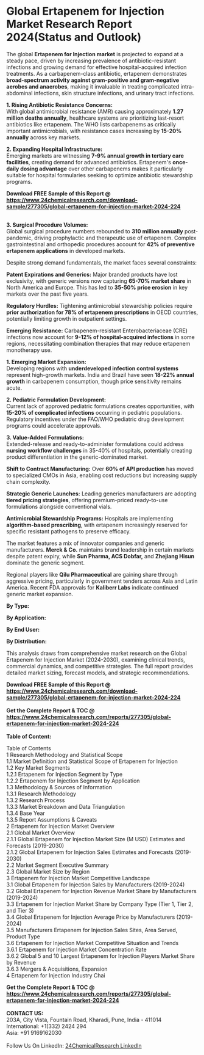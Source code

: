 <h1>Global Ertapenem for Injection Market Research Report 2024(Status and Outlook)</h1><p>The global <strong>Ertapenem for Injection market</strong> is projected to expand at a steady pace, driven by increasing prevalence of antibiotic-resistant infections and growing demand for effective hospital-acquired infection treatments. As a carbapenem-class antibiotic, ertapenem demonstrates <strong>broad-spectrum activity against gram-positive and gram-negative aerobes and anaerobes</strong>, making it invaluable in treating complicated intra-abdominal infections, skin structure infections, and urinary tract infections.</p><p><strong>1. Rising Antibiotic Resistance Concerns:</strong><br>
With global antimicrobial resistance (AMR) causing approximately <strong>1.27 million deaths annually</strong>, healthcare systems are prioritizing last-resort antibiotics like ertapenem. The WHO lists carbapenems as critically important antimicrobials, with resistance cases increasing by <strong>15-20% annually</strong> across key markets.</p><p><strong>2. Expanding Hospital Infrastructure:</strong><br>
Emerging markets are witnessing <strong>7-9% annual growth in tertiary care facilities</strong>, creating demand for advanced antibiotics. Ertapenem's <strong>once-daily dosing advantage</strong> over other carbapenems makes it particularly suitable for hospital formularies seeking to optimize antibiotic stewardship programs.</p><div><b>Download FREE Sample of this Report @ 
            <a href="https://www.24chemicalresearch.com/download-sample/277305/global-ertapenem-for-injection-market-2024-224">
            https://www.24chemicalresearch.com/download-sample/277305/global-ertapenem-for-injection-market-2024-224</a></b></div><br><p><strong>3. Surgical Procedure Volumes:</strong><br>
Global surgical procedure numbers rebounded to <strong>310 million annually</strong> post-pandemic, driving prophylactic and therapeutic use of ertapenem. Complex gastrointestinal and orthopedic procedures account for <strong>42% of preventive ertapenem applications</strong> in developed markets.</p><p>Despite strong demand fundamentals, the market faces several constraints:</p><p><strong>Patent Expirations and Generics:</strong> Major branded products have lost exclusivity, with generic versions now capturing <strong>65-70% market share</strong> in North America and Europe. This has led to <strong>35-50% price erosion</strong> in key markets over the past five years.</p><p><strong>Regulatory Hurdles:</strong> Tightening antimicrobial stewardship policies require <strong>prior authorization for 78% of ertapenem prescriptions</strong> in OECD countries, potentially limiting growth in outpatient settings.</p><p><strong>Emerging Resistance:</strong> Carbapenem-resistant Enterobacteriaceae (CRE) infections now account for <strong>9-12% of hospital-acquired infections</strong> in some regions, necessitating combination therapies that may reduce ertapenem monotherapy use.</p><p><strong>1. Emerging Market Expansion:</strong><br>
Developing regions with <strong>underdeveloped infection control systems</strong> represent high-growth markets. India and Brazil have seen <strong>18-22% annual growth</strong> in carbapenem consumption, though price sensitivity remains acute.</p><p><strong>2. Pediatric Formulation Development:</strong><br>
Current lack of approved pediatric formulations creates opportunities, with <strong>15-20% of complicated infections</strong> occurring in pediatric populations. Regulatory incentives under the FAO/WHO pediatric drug development programs could accelerate approvals.</p><p><strong>3. Value-Added Formulations:</strong><br>
Extended-release and ready-to-administer formulations could address <strong>nursing workflow challenges</strong> in 35-40% of hospitals, potentially creating product differentiation in the generic-dominated market.</p><p><strong>Shift to Contract Manufacturing:</strong> Over <strong>60% of API production</strong> has moved to specialized CMOs in Asia, enabling cost reductions but increasing supply chain complexity.</p><p><strong>Strategic Generic Launches:</strong> Leading generics manufacturers are adopting <strong>tiered pricing strategies</strong>, offering premium-priced ready-to-use formulations alongside conventional vials.</p><p><strong>Antimicrobial Stewardship Programs:</strong> Hospitals are implementing <strong>algorithm-based prescribing</strong>, with ertapenem increasingly reserved for specific resistant pathogens to preserve efficacy.</p><p>The market features a mix of innovator companies and generic manufacturers. <strong>Merck &amp; Co.</strong> maintains brand leadership in certain markets despite patent expiry, while <strong>Sun Pharma, ACS Dobfar,</strong> and <strong>Zhejiang Hisun</strong> dominate the generic segment.</p><p>Regional players like <strong>Qilu Pharmaceutical</strong> are gaining share through aggressive pricing, particularly in government tenders across Asia and Latin America. Recent FDA approvals for <strong>Kaliberr Labs</strong> indicate continued generic market expansion.</p><p><strong>By Type:</strong></p><p><strong>By Application:</strong></p><p><strong>By End User:</strong></p><p><strong>By Distribution:</strong></p><p>This analysis draws from comprehensive market research on the Global Ertapenem for Injection Market (2024-2030), examining clinical trends, commercial dynamics, and competitive strategies. The full report provides detailed market sizing, forecast models, and strategic recommendations.</p><div><b>Download FREE Sample of this Report @ 
            <a href="https://www.24chemicalresearch.com/download-sample/277305/global-ertapenem-for-injection-market-2024-224">
            https://www.24chemicalresearch.com/download-sample/277305/global-ertapenem-for-injection-market-2024-224</a></b></div><br><div><b>Get the Complete Report & TOC @ 
            <a href="https://www.24chemicalresearch.com/reports/277305/global-ertapenem-for-injection-market-2024-224">
            https://www.24chemicalresearch.com/reports/277305/global-ertapenem-for-injection-market-2024-224</a></b></div><br>
            <b>Table of Content:</b><p>Table of Contents<br />
1 Research Methodology and Statistical Scope<br />
1.1 Market Definition and Statistical Scope of Ertapenem for Injection<br />
1.2 Key Market Segments<br />
1.2.1 Ertapenem for Injection Segment by Type<br />
1.2.2 Ertapenem for Injection Segment by Application<br />
1.3 Methodology & Sources of Information<br />
1.3.1 Research Methodology<br />
1.3.2 Research Process<br />
1.3.3 Market Breakdown and Data Triangulation<br />
1.3.4 Base Year<br />
1.3.5 Report Assumptions & Caveats<br />
2 Ertapenem for Injection Market Overview<br />
2.1 Global Market Overview<br />
2.1.1 Global Ertapenem for Injection Market Size (M USD) Estimates and Forecasts (2019-2030)<br />
2.1.2 Global Ertapenem for Injection Sales Estimates and Forecasts (2019-2030)<br />
2.2 Market Segment Executive Summary<br />
2.3 Global Market Size by Region<br />
3 Ertapenem for Injection Market Competitive Landscape<br />
3.1 Global Ertapenem for Injection Sales by Manufacturers (2019-2024)<br />
3.2 Global Ertapenem for Injection Revenue Market Share by Manufacturers (2019-2024)<br />
3.3 Ertapenem for Injection Market Share by Company Type (Tier 1, Tier 2, and Tier 3)<br />
3.4 Global Ertapenem for Injection Average Price by Manufacturers (2019-2024)<br />
3.5 Manufacturers Ertapenem for Injection Sales Sites, Area Served, Product Type<br />
3.6 Ertapenem for Injection Market Competitive Situation and Trends<br />
3.6.1 Ertapenem for Injection Market Concentration Rate<br />
3.6.2 Global 5 and 10 Largest Ertapenem for Injection Players Market Share by Revenue<br />
3.6.3 Mergers & Acquisitions, Expansion<br />
4 Ertapenem for Injection Industry Chai</p><div><b>Get the Complete Report & TOC @ 
            <a href="https://www.24chemicalresearch.com/reports/277305/global-ertapenem-for-injection-market-2024-224">
            https://www.24chemicalresearch.com/reports/277305/global-ertapenem-for-injection-market-2024-224</a></b></div><br><b>CONTACT US:</b><br>
            203A, City Vista, Fountain Road, Kharadi, Pune, India - 411014<br>
            International: +1(332) 2424 294<br>
            Asia: +91 9169162030 <br><br>
            Follow Us On LinkedIn: <a href="https://www.linkedin.com/company/24chemicalresearch/">24ChemicalResearch LinkedIn</a>